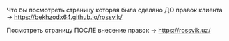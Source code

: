 Что бы посмотреть страницу которая была сделано ДО правок клиента -> https://bekhzodx64.github.io/rossvik/

Посмотреть страницу ПОСЛЕ внесение правок -> https://rossvik.uz/
